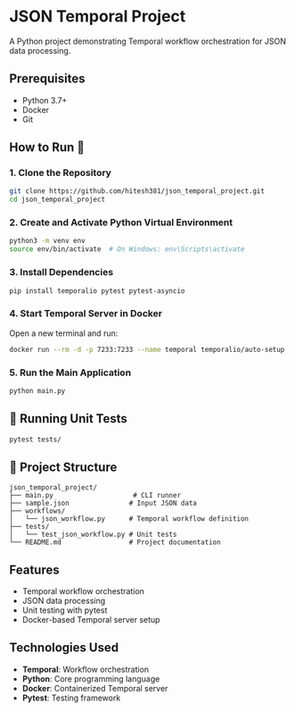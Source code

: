 # JSON Temporal Project

A Python project demonstrating Temporal workflow orchestration for JSON data processing.

## Prerequisites

- Python 3.7+
- Docker
- Git

## How to Run 🚀

### 1. Clone the Repository

```bash
git clone https://github.com/hitesh381/json_temporal_project.git
cd json_temporal_project
```

### 2. Create and Activate Python Virtual Environment

```bash
python3 -m venv env
source env/bin/activate  # On Windows: env\Scripts\activate
```

### 3. Install Dependencies

```bash
pip install temporalio pytest pytest-asyncio
```

### 4. Start Temporal Server in Docker

Open a new terminal and run:

```bash
docker run --rm -d -p 7233:7233 --name temporal temporalio/auto-setup
```

### 5. Run the Main Application

```bash
python main.py
```

## 🧪 Running Unit Tests

```bash
pytest tests/
```

## 🧰 Project Structure

```
json_temporal_project/
├── main.py                    # CLI runner
├── sample.json               # Input JSON data
├── workflows/
│   └── json_workflow.py      # Temporal workflow definition
├── tests/
│   └── test_json_workflow.py # Unit tests
└── README.md                 # Project documentation
```

## Features

- Temporal workflow orchestration
- JSON data processing
- Unit testing with pytest
- Docker-based Temporal server setup

## Technologies Used

- **Temporal**: Workflow orchestration
- **Python**: Core programming language
- **Docker**: Containerized Temporal server
- **Pytest**: Testing framework
